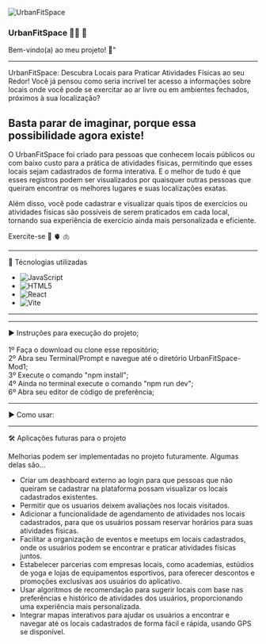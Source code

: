![UrbanFitSpace](../src/Public/logoUrban(1).png)
  ### UrbanFitSpace :weight_lifting_woman: :heartbeat:

Bem-vindo(a) ao meu projeto! :smiling_face_with_three_hearts:"

_______________________________________________________________________________________________________________________________________

UrbanFitSpace: Descubra Locais para Praticar Atividades Físicas ao seu Redor!
Você já pensou como seria incrível ter acesso a informações sobre locais onde você pode se exercitar ao ar livre ou em ambientes fechados, próximos à sua localização?

## Basta parar de imaginar, porque essa possibilidade agora existe!
O UrbanFitSpace foi criado para pessoas que conhecem locais públicos ou com baixo custo para a prática de atividades físicas, permitindo que esses locais sejam cadastrados de forma interativa. E o melhor de tudo é que esses registros podem ser visualizados por quaisquer outras pessoas que queiram encontrar os melhores lugares e suas localizações exatas.

Além disso, você pode cadastrar e visualizar quais tipos de exercícios ou atividades físicas são possíveis de serem praticados em cada local, tornando sua experiência de exercício ainda mais personalizada e eficiente.

Exercite-se :brain:
            :anatomical_heart:
            :lungs:

            
_______________________________________________________________________________________________________________________________________

:floppy_disk:  Técnologias utilizadas

- ![JavaScript](https://img.shields.io/badge/javascript-%23323330.svg?style=for-the-badge&logo=javascript&logoColor=%23F7DF1E)
- ![HTML5](https://img.shields.io/badge/html5-%23E34F26.svg?style=for-the-badge&logo=html5&logoColor=white)
- ![React](https://img.shields.io/badge/react-%2320232a.svg?style=for-the-badge&logo=react&logoColor=%2361DAFB)
- ![Vite](https://img.shields.io/badge/vite-%23646CFF.svg?style=for-the-badge&logo=vite&logoColor=white)

--------------------------------------------------------------------------------------------------------------------------------------

-----------------------------                      --------------------------------                    --------------------------------

:arrow_forward:  Instruções para execução do projeto;<br><br>
1º Faça o download ou clone esse repositório;<br>
2º Abra seu Terminal/Prompt e navegue até o diretório UrbanFitSpace-Mod1;<br>
3º Execute o comando "npm install";<br>
4º Ainda no terminal execute o comando "npm run dev";<br>
6º Abra seu editor de código de preferência;<br>



-----------------------------                      --------------------------------                    --------------------------------

:arrow_forward:  Como usar:


-----------------------------                      --------------------------------                    --------------------------------


:hammer_and_wrench:  Aplicações futuras para o projeto<br>

Melhorias podem ser implementadas no projeto futuramente. Algumas delas são...<br>

- Criar um deashboard externo ao login para que pessoas que não queiram se cadastrar na plataforma possam visualizar os locais cadastrados existentes.<br>
- Permitir que os usuarios deixem avaliações nos locais visitados.<br>
- Adicionar a funcionalidade de agendamento de atividades nos locais cadastrados, para que os usuários possam reservar horários para suas atividades físicas.<br>
- Facilitar a organização de eventos e meetups em locais cadastrados, onde os usuários podem se encontrar e praticar atividades físicas juntos.<br>
- Estabelecer parcerias com empresas locais, como academias, estúdios de yoga e lojas de equipamentos esportivos, para oferecer descontos e promoções exclusivas aos usuários do aplicativo.<br>
- Usar algoritmos de recomendação para sugerir locais com base nas preferências e histórico de atividades dos usuários, proporcionando uma experiência mais personalizada.<br>
- Integrar mapas interativos para ajudar os usuários a encontrar e navegar até os locais cadastrados de forma fácil e rápida, usando GPS se disponível.<br>
